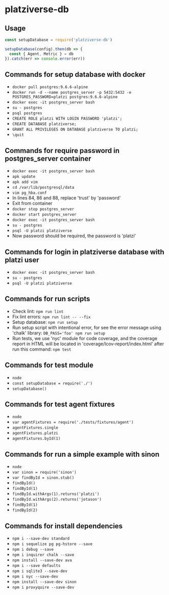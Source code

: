 # platziverse-db

## Usage

``` js
const setupDatabase = require('platziverse-db')

setupDatabase(config).then(db => {
  const { Agent, Metric } = db
}).catch(err => console.error(err))
```

## Commands for setup database with docker
- `docker pull postgres:9.6.6-alpine`
- `docker run -d --name postgres_server -p 5432:5432 -e POSTGRES_PASSWORD=platzi postgres:9.6.6-alpine`
- `docker exec -it postgres_server bash`
- `su - postgres`
- `psql postgres`
- `CREATE ROLE platzi WITH LOGIN PASSWORD 'platzi';`
- `CREATE DATABASE platziverse;`
- `GRANT ALL PRIVILEGES ON DATABASE platziverse TO platzi;`
- `\quit`

## Commands for require password in postgres_server container
- `docker exec -it postgres_server bash`
- `apk update`
- `apk add vim`
- `cd /var/lib/postgresql/data`
- `vim pg_hba.conf`
- In lines 84, 86 and 88, replace 'trust' by 'password'
- Exit from container
- `docker stop postgres_server`
- `docker start postgres_server`
- `docker exec -it postgres_server bash`
- `su - postgres`
- `psql -U platzi platziverse`
- Now password should be required, the password is 'platzi'

## Commands for login in platziverse database with platzi user
- `docker exec -it postgres_server bash`
- `su - postgres`
- `psql -U platzi platziverse`

## Commands for run scripts
- Check lint: `npm run lint`
- Fix lint errors: `npm run lint -- --fix`
- Setup database: `npm run setup`
- Run setup script with intentional error, for see the error message using 'chalk' library: `DB_PASS='foo' npm run setup`
- Run tests, we use 'nyc' module for code coverage, and the coverage report in HTML will be located in 'coverage/lcov-report/index.html' after run this command: `npm test`

## Commands for test module
- `node`
- `const setupDatabase = require('./')`
- `setupDatabase()`

## Commands for test agent fixtures
- `node`
- `var agentFixtures = require('./tests/fixtures/agent')`
- `agentFixtures.single`
- `agentFixtures.platzi`
- `agentFixtures.byId(1)`

## Commands for run a simple example with sinon
- `node`
- `var sinon = require('sinon')`
- `var findById = sinon.stub()`
- `findById()`
- `findById(1)`
- `findById.withArgs(1).returns('platzi')`
- `findById.withArgs(2).returns('jotason')`
- `findById(1)`
- `findById(2)`

## Commands for install dependencies
- `npm i --save-dev standard`
- `npm i sequelize pg pg-hstore --save`
- `npm i debug --save`
- `npm i inquirer chalk --save`
- `npm install --save-dev ava`
- `npm i --save defaults`
- `npm i sqlite3 --save-dev`
- `npm i nyc --save-dev`
- `npm install --save-dev sinon`
- `npm i proxyquire --save-dev`

